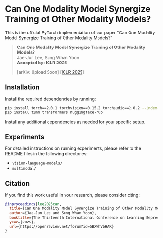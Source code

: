 # Can One Modality Model Synergize Training of Other Modality Models?

This is the official PyTorch implementation of our paper "Can One Modality Model Synergize Training of Other Modality Models?"

> **Can One Modality Model Synergize Training of Other Modality Models?**  
> Jae-Jun Lee, Sung Whan Yoon  
> **Accepted by: ICLR 2025**
>
> [arXiv: Upload Soon] [[ICLR 2025](https://openreview.net/pdf?id=5BXWhVbHAK)]

## Installation

Install the required dependencies by running:

```bash
pip install torch==2.0.1 torchvision==0.15.2 torchaudio==2.0.2 --index-url https://download.pytorch.org/whl/cu118
pip install timm transformers huggingface-hub
```

Install any additional dependencies as needed for your specific setup.

## Experiments

For detailed instructions on running experiments, please refer to the README files in the following directories:
- `vision-language-models/`
- `multimodal/`

## Citation

If you find this work useful in your research, please consider citing:

```bibtex
@inproceedings{lee2025can,
  title={Can One Modality Model Synergize Training of Other Modality Models?},
  author={Jae-Jun Lee and Sung Whan Yoon},
  booktitle={The Thirteenth International Conference on Learning Representations},
  year={2025},
  url={https://openreview.net/forum?id=5BXWhVbHAK}
}
```